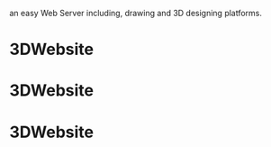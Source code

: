 an easy Web Server including, drawing and 3D designing platforms.
# 3DWebsite
# 3DWebsite
# 3DWebsite
